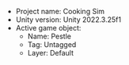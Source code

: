 <!-- UNITY CODE ASSIST INSTRUCTIONS START -->
- Project name: Cooking Sim
- Unity version: Unity 2022.3.25f1
- Active game object:
  - Name: Pestle
  - Tag: Untagged
  - Layer: Default
<!-- UNITY CODE ASSIST INSTRUCTIONS END -->